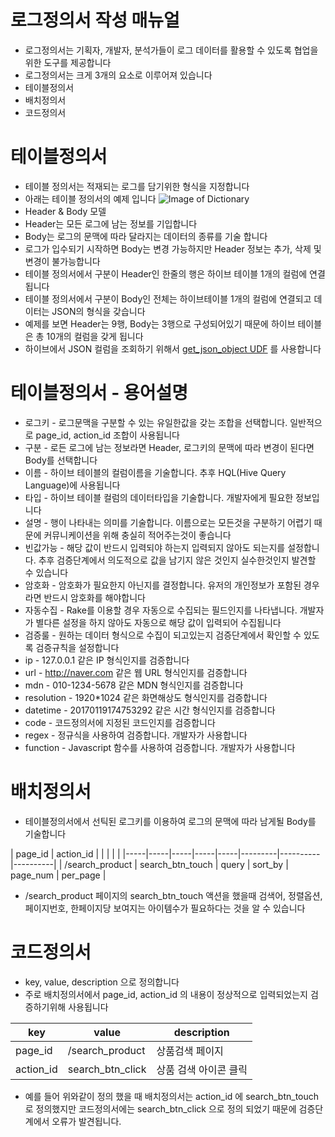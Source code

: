 # 로그정의서 작성 매뉴얼
* 로그정의서는 기획자, 개발자, 분석가들이 로그 데이터를 활용할 수 있도록 협업을 위한 도구를 제공합니다
* 로그정의서는 크게 3개의 요소로 이루어져 있습니다
 * 테이블정의서
 * 배치정의서
 * 코드정의서

# 테이블정의서
* 테이블 정의서는 적재되는 로그를 담기위한 형식을 지정합니다
* 아래는 테이블 정의서의 예제 입니다
![Image of Dictionary](https://github.com/skpdi/sentinel-document/blob/master/schema/table_definition.png)
* Header & Body 모델
 * Header는 모든 로그에 남는 정보를 기입합니다
 * Body는 로그의 문맥에 따라 달라지는 데이터의 종류를 기술 합니다
 * 로그가 입수되기 시작하면 Body는 변경 가능하지만 Header 정보는 추가, 삭제 및 변경이 불가능합니다
* 테이블 정의서에서 구분이 Header인 한줄의 행은 하이브 테이블 1개의 컬럼에 연결됩니다
* 테이블 정의서에서 구분이 Body인 전체는 하이브테이블 1개의 컬럼에 연결되고 데이터는 JSON의 형식을 갖습니다
* 예제를 보면 Header는 9행, Body는 3행으로 구성되어있기 때문에 하이브 테이블은 총 10개의 컬럼을 갖게 됩니다
* 하이브에서 JSON 컬럼을 조회하기 위해서 [get_json_object UDF](https://cwiki.apache.org/confluence/display/Hive/LanguageManual+UDF#LanguageManualUDF-get_json_object) 를 사용합니다

# 테이블정의서 - 용어설명
* 로그키 - 로그문맥을 구분할 수 있는 유일한값을 갖는 조합을 선택합니다. 일반적으로 page_id, action_id 조합이 사용됩니다
* 구분 - 로든 로그에 남는 정보라면 Header, 로그키의 문맥에 따라 변경이 된다면 Body를 선택합니다
* 이름 - 하이브 테이블의 컬럼이름을 기술합니다. 추후 HQL(Hive Query Language)에 사용됩니다
* 타입 - 하이브 테이블 컬럼의 데이터타입을 기술합니다. 개발자에게 필요한 정보입니다
* 설명 - 행이 나타내는 의미를 기술합니다. 이름으로는 모든것을 구분하기 어렵기 때문에 커뮤니케이션을 위해 충실히 적어주는것이 좋습니다
* 빈값가능 - 해당 값이 반드시 입력되야 하는지 입력되지 않아도 되는지를 설정합니다. 추후 검증단계에서 의도적으로 값을 남기지 않은 것인지 실수한것인지 발견할 수 있습니다
* 암호화 - 암호화가 필요한지 아닌지를 결정합니다. 유저의 개인정보가 포함된 경우라면 반드시 암호화를 해야합니다
* 자동수집 - Rake를 이용할 경우 자동으로 수집되는 필드인지를 나타냅니다. 개발자가 별다른 설정을 하지 않아도 자동으로 해당 값이 입력되어 수집됩니다
* 검증룰 - 원하는 데이터 형식으로 수집이 되고있는지 검증단계에서 확인할 수 있도록 검증규칙을 설정합니다
 * ip - 127.0.0.1 같은 IP 형식인지를 검증합니다
 * url - http://naver.com 같은 웹 URL 형식인지를 검증합니다
 * mdn - 010-1234-5678 같은 MDN 형식인지를 검증합니다
 * resolution - 1920\*1024 같은 화면해상도 형식인지를 검증합니다
 * datetime - 20170119174753292 같은 시간 형식인지를 검증합니다
 * code - 코드정의서에 지정된 코드인지를 검증합니다
 * regex - 정규식을 사용하여 검증합니다. 개발자가 사용합니다
 * function - Javascript 함수를 사용하여 검증합니다. 개발자가 사용합니다

# 배치정의서
* 테이블정의서에서 선틱된 로그키를 이용하여 로그의 문맥에 따라 남게될 Body를 기술합니다<br />

 | page_id | action_id | | | | |
 |-----|-----|-----|-----|-----|---------|----------|----------|
 | /search_product | search_btn_touch | query | sort_by | page_num | per_page |

* /search\_product 페이지의 search\_btn\_touch 액션을 했을때 검색어, 정렬옵션, 페이지번호, 한페이지당 보여지는 아이템수가 필요하다는 것을 알 수 있습니다

# 코드정의서
* key, value, description 으로 정의합니다
* 주로 배치정의서에서 page\_id, action\_id 의 내용이 정상적으로 입력되었는지 검증하기위해 사용됩니다<br />

 | key | value | description |
 |-----|-------|-------------|
 | page_id | /search_product | 상품검색 페이지 |
 | action_id | search_btn_click | 상품 검색 아이콘 클릭 |

* 예를 들어 위와같이 정의 했을 때 배치정의서는 action_id 에 search_btn_touch 로 정의했지만 코드정의서에는 search_btn_click 으로 정의 되었기 때문에 검증단계에서 오류가 발견됩니다.

